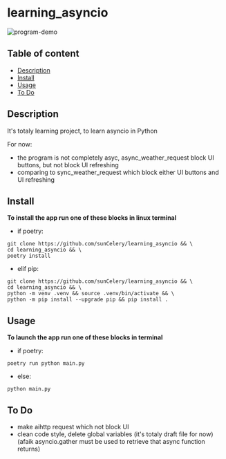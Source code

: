 <h1>learning_asyncio</h1>

![program-demo](gifs/program_demo.gif)

<h2>Table of content</h2>

- [Description](#description)
- [Install](#install)
- [Usage](#usage)
- [To Do](#to-do)

## Description ##
It's totaly learning project, to learn asyncio in Python


For now:
- the program is not completely asyc, async_weather_request block UI buttons, but not block UI refreshing
- comparing to sync_weather_request which block either UI buttons and UI refreshing

## Install ##
**To install the app run one of these blocks in linux terminal**

- if poetry:
```
git clone https://github.com/sunCelery/learning_asyncio && \
cd learning_asyncio && \
poetry install
```

- elif pip:
```
git clone https://github.com/sunCelery/learning_asyncio && \
cd learning_asyncio && \
python -m venv .venv && source .venv/bin/activate && \
python -m pip install --upgrade pip && pip install .
```

## Usage ##
**To launch the app run one of these blocks in terminal**

- if poetry:
```
poetry run python main.py
```
- else:
```
python main.py
```


## To Do ##

- make aihttp request which not block UI
- clean code style, delete global variables (it's totaly draft file for now) (afaik asyncio.gather must be used to retrieve that async function returns)
